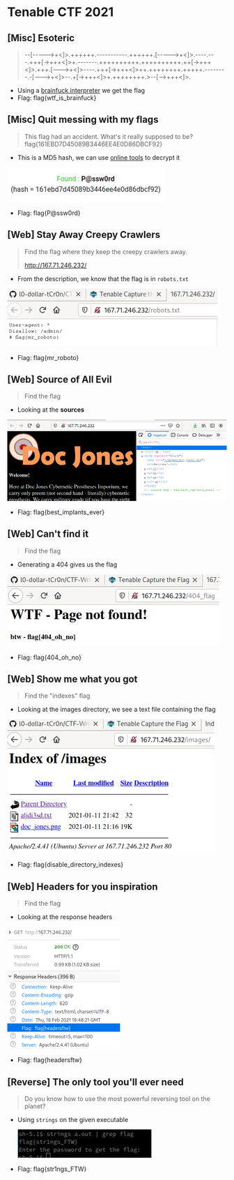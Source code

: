 # Tenable CTF 2021

## [Misc] Esoteric

> --[----->+<]>.++++++.-----------.++++++.[----->+<]>.----.---.+++[->+++<]>+.-------.++++++++++.++++++++++.++[->+++<]>.+++.[--->+<]>----.+++[->+++<]>++.++++++++.+++++.--------.-[--->+<]>--.+[->+++<]>+.++++++++.>--[-->+++<]>.

- Using a [brainfuck interpreter](https://www.dcode.fr/brainfuck-language) we get the flag
- Flag: flag{wtf_is_brainfuck}

## [Misc] Quit messing with my flags

> This flag had an accident. What's it really supposed to be? flag{161EBD7D45089B3446EE4E0D86DBCF92}

- This is a MD5 hash, we can use [online tools](https://www.md5online.org/md5-decrypt.html) to decrypt it

![](./images/md5flag.png)

- Flag: flag{P@ssw0rd}

## [Web] Stay Away Creepy Crawlers

> Find the flag where they keep the creepy crawlers away.
>
> http://167.71.246.232/

- From the description, we know that the flag is in `robots.txt`

![](./images/robotsTxtFlag.png)

- Flag: flag{mr_roboto}

## [Web] Source of All Evil

> Find the flag
>

- Looking at the **sources**

![](./images/sourcesFlag.png)

- Flag: flag{best_implants_ever} 

## [Web] Can't find it

> Find the flag

- Generating a 404 gives us the flag

![](./images/cantFindFlag.png)

- Flag: flag{404_oh_no}

## [Web] Show me what you got

> Find the "indexes" flag

- Looking at the images directory, we see a text file containing the flag

![](./images/indexFlag.png)

- Flag: flag{disable_directory_indexes}

## [Web] Headers for you inspiration

> Find the flag

- Looking at the response headers

![](./images/headersFlag.png)

- Flag: flag{headersftw}

## [Reverse] The only tool you'll ever need

> Do you know how to use the most powerful reversing tool on the planet?

- Using `strings` on the given executable

  ![](./images/stringsFlag.png)

- Flag: flag{str1ngs_FTW}
